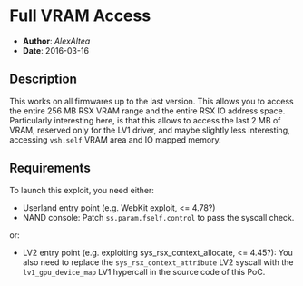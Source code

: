 Full VRAM Access
================

* __Author__: *AlexAltea*
* __Date__: 2016-03-16

## Description
This works on all firmwares up to the last version. This allows you to access the entire 256 MB RSX VRAM range and the entire RSX IO address space. Particularly interesting here, is that this allows to access the last 2 MB of VRAM, reserved only for the LV1 driver, and maybe slightly less interesting, accessing `vsh.self` VRAM area and IO mapped memory.

## Requirements
To launch this exploit, you need either:

* Userland entry point (e.g. WebKit exploit, <= 4.78?)
* NAND console: Patch `ss.param.fself.control` to pass the syscall check.

or:

* LV2 entry point (e.g. exploiting sys_rsx_context_allocate, <= 4.45?): You also need to replace the `sys_rsx_context_attribute` LV2 syscall with the `lv1_gpu_device_map` LV1 hypercall in the source code of this PoC.
